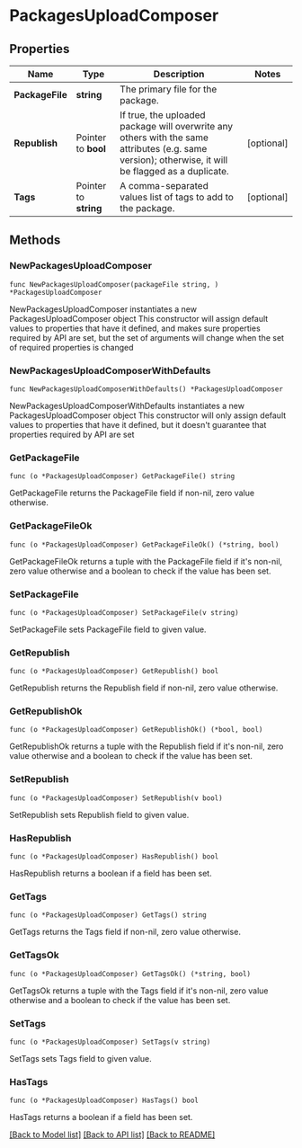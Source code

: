 # PackagesUploadComposer

## Properties

Name | Type | Description | Notes
------------ | ------------- | ------------- | -------------
**PackageFile** | **string** | The primary file for the package. | 
**Republish** | Pointer to **bool** | If true, the uploaded package will overwrite any others with the same attributes (e.g. same version); otherwise, it will be flagged as a duplicate. | [optional] 
**Tags** | Pointer to **string** | A comma-separated values list of tags to add to the package. | [optional] 

## Methods

### NewPackagesUploadComposer

`func NewPackagesUploadComposer(packageFile string, ) *PackagesUploadComposer`

NewPackagesUploadComposer instantiates a new PackagesUploadComposer object
This constructor will assign default values to properties that have it defined,
and makes sure properties required by API are set, but the set of arguments
will change when the set of required properties is changed

### NewPackagesUploadComposerWithDefaults

`func NewPackagesUploadComposerWithDefaults() *PackagesUploadComposer`

NewPackagesUploadComposerWithDefaults instantiates a new PackagesUploadComposer object
This constructor will only assign default values to properties that have it defined,
but it doesn't guarantee that properties required by API are set

### GetPackageFile

`func (o *PackagesUploadComposer) GetPackageFile() string`

GetPackageFile returns the PackageFile field if non-nil, zero value otherwise.

### GetPackageFileOk

`func (o *PackagesUploadComposer) GetPackageFileOk() (*string, bool)`

GetPackageFileOk returns a tuple with the PackageFile field if it's non-nil, zero value otherwise
and a boolean to check if the value has been set.

### SetPackageFile

`func (o *PackagesUploadComposer) SetPackageFile(v string)`

SetPackageFile sets PackageFile field to given value.


### GetRepublish

`func (o *PackagesUploadComposer) GetRepublish() bool`

GetRepublish returns the Republish field if non-nil, zero value otherwise.

### GetRepublishOk

`func (o *PackagesUploadComposer) GetRepublishOk() (*bool, bool)`

GetRepublishOk returns a tuple with the Republish field if it's non-nil, zero value otherwise
and a boolean to check if the value has been set.

### SetRepublish

`func (o *PackagesUploadComposer) SetRepublish(v bool)`

SetRepublish sets Republish field to given value.

### HasRepublish

`func (o *PackagesUploadComposer) HasRepublish() bool`

HasRepublish returns a boolean if a field has been set.

### GetTags

`func (o *PackagesUploadComposer) GetTags() string`

GetTags returns the Tags field if non-nil, zero value otherwise.

### GetTagsOk

`func (o *PackagesUploadComposer) GetTagsOk() (*string, bool)`

GetTagsOk returns a tuple with the Tags field if it's non-nil, zero value otherwise
and a boolean to check if the value has been set.

### SetTags

`func (o *PackagesUploadComposer) SetTags(v string)`

SetTags sets Tags field to given value.

### HasTags

`func (o *PackagesUploadComposer) HasTags() bool`

HasTags returns a boolean if a field has been set.


[[Back to Model list]](../README.md#documentation-for-models) [[Back to API list]](../README.md#documentation-for-api-endpoints) [[Back to README]](../README.md)


